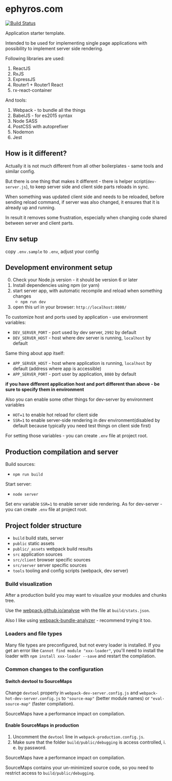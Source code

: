 # ephyros.com

[![Build Status](https://drone.opsway.com/api/badges/opsway/ephyros/status.svg)](https://drone.opsway.com/opsway/ephyros)

Application starter template.

Intended to be used for implementing single page applications with possibility to implement server side rendering. 
 
Following libraries are used:

1. ReactJS
2. RxJS
3. ExpressJS
4. Router1 + Router1 React
5. rx-react-container

And tools:

1. Webpack - to bundle all the things
2. BabelJS - for es2015 syntax 
3. Node SASS 
4. PostCSS with autoprefixer
5. Nodemon
6. Jest

## How is it different?

Actually it is not much different from all other boilerplates - same tools and similar config.

But there is one thing that makes it different - there is helper script(`dev-server.js`),
to keep server side and client side parts reloads in sync. 

When something was updated client side and needs to be reloaded, before sending reload command,
if server was also changed, it ensures that it is already up and running.

In result it removes some frustration, especially when changing code shared between server and client parts.
 
## Env setup

copy `.env.sample` to `.env`, adjust your config

## Development environment setup

0. Check your Node.js version - it should be version 6 or later
1. Install dependencies using npm (or yarn)
2. start server app, with automatic recompile and reload when something changes
    - `npm run dev`
3. open this url in your browser: `http://localhost:8080/`

To customize host and ports used by application - use environment variables:

- `DEV_SERVER_PORT` - port used by dev server, `2992` by default
- `DEV_SERVER_HOST` - host where dev server is running, `localhost` by default

Same thing about app itself:

- `APP_SERVER_HOST` - host where application is running, `localhost` by default (address where app is accessible) 
- `APP_SERVER_PORT` - port user by application, `8080` by default

**if you have different application host and port different than above - be sure to specify them in environment**

Also you can enable some other things for dev-server by environment variables
 
- `HOT=1` to enable hot reload for client side  
- `SSR=1` to enable server-side rendering in dev environment(disabled by default because typically you need test things on client side first)

For setting those variables - you can create `.env` file at project root.

## Production compilation and server

Build sources:

- `npm run build`

Start server:

- `node server`

Set env variable `SSR=1` to enable server side rendering.
As for dev-server - you can create `.env` file at project root.

## Project folder structure

 - `build` build stats, server
 - `public` static assets
 - `public/_assets` webpack build results
 - `src` application sources
 - `src/client` browser specific sources
 - `src/server` server specific sources
 - `tools` tooling and config scripts (webpack, dev server)

### Build visualization

After a production build you may want to visualize your modules and chunks tree.

Use the [webpack.github.io/analyse](http://webpack.github.io/analyse/) with the file at `build/stats.json`.

Also I like using [webpack-bundle-analyzer](https://github.com/th0r/webpack-bundle-analyzer) - recommend trying it too.


### Loaders and file types

Many file types are preconfigured, but not every loader is installed. If you get an error like `Cannot find module "xxx-loader"`, you'll need to install the loader with `npm install xxx-loader --save` and restart the compilation.


### Common changes to the configuration

#### Switch devtool to SourceMaps

Change `devtool` property in `webpack-dev-server.config.js` and `webpack-hot-dev-server.config.js` to `"source-map"` (better module names) or `"eval-source-map"` (faster compilation).

SourceMaps have a performance impact on compilation.

#### Enable SourceMaps in production

1. Uncomment the `devtool` line in `webpack-production.config.js`.
2. Make sure that the folder `build/public/debugging` is access controlled, i. e. by password.

SourceMaps have a performance impact on compilation.

SourceMaps contains your un-minimized source code, so you need to restrict access to `build/public/debugging`.
